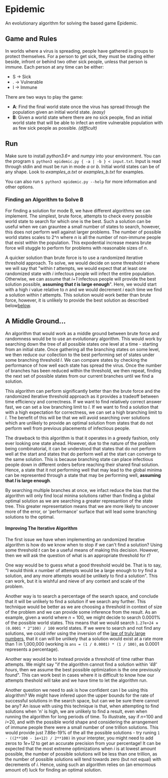 # Epidemic

An evolutionary algorithm for solving the based game Epidemic. 

## Game and Rules

In worlds where a virus is spreading, people have gathered in groups to protect themselves. For a person to get sick, they must be stading either beside, infront or behind two other sick people, unless that person is immune. Each person at any time can be either:
* S -> Sick
* . -> Vulnerable
* I -> Immune

There are two ways to play the game:
* **A**: Find the final world state once the virus has spread through the population given an initial world state. _(easy)_
* **B**: Given a world state where there are no sick people, find an initial world state that will be able to infect an entire vulnerable population with as few sick people as possible. _(difficult)_

## Run

Make sure to install _python3.6+_ and _numpy_ into your environment. You can the program `$ python3 epidemic.py { -a | -b } < input.txt`. Input is read through stdin and must be run in mode _a_ or _b_. Initial world states can be of any shape. Look to _examples\_a.txt_ or _examples\_b.txt_ for examples.

You can also run `$ python3 epidemic.py --help` for more information and other options.

### Finding an Algorithm to Solve B

For finding a solution for mode B, we have different algorithms we can implement. The simplest, brute force, attempts to check every possible world state to search for which one is the best. Such a solution can be useful when we can grauntee a small number of states to search, however, this does not perform well against larger problems. The number of possible world states scales to 2^n where _n_ is all the number of non-immune people that exist within the population. This expodential increase means brute force will stuggle to perform for problems with reasonable sizes of _n_.

A quicker solution than brute force is to use a randomized iterative threshold approach. To solve, we would decide on some threshold _t_ where we will say that "within _t_ attempts, we would expect that at least one randomized state with _i_ infectous people will infect the entire population. Otherwise, we can assume that _i+1_ infectous people will provide the best solution possible, **assuming that _t_ is large enough**". Here, we would start with a high _i_ value relative to _n_ and we would decrement _i_ each time we find a solution within _t_ attempts. This solution would work better than brute force, however, it is unlikely to provide the best solution as described below[below](#improving-the-iterative-algorithm).

## A Middle Ground...

An algorithm that would work as a middle ground between brute force and randomness would be to use an evolutionary algorithm. This would work by searching down the tree of all possible states one level at a time - starting from an initial state. Once gathering all the branching states on some level, we then reduce our collection to the best performing set of states under some branching threshold _l_. We can compare states by checking the performance of how well each state has spread the virus. Once the number of branches has been reduced within the threshold, we then repeat, finding the next set of possible states from our current branches until we find a solution.

This algorithm can perform significantly better than the brute force and the randomized iterative threshold approach as it provides a tradeoff between time efficiency and correctness. If we want to find relatively correct answer fast, we can set a low branching limit to _l_. If we want to find a solution that with a high expectation for correctness, we can set a high branching limit to _l_. The benefit of this will be that we will avoid searching over solutions which are unlikely to provide an optimal solution from states that do not perform well from previous placements of infectious people. 

The drawback to this algorithm is that it operates in a greedy fashion, only ever looking one state ahead. However, due to the nature of the problem being combinatorial, it can be understood that states that do not perform well at the start and states that do perform well at the start can converge to the same solution. This is because branching state can place infectious people down in different orders before reaching their shared final solution. Hence, a state that it not performing well that may lead to the global minima can be represented through a state that may be performing well, **assuming that _l_ is large enough**.

By searching multiple branches at once, we infact reduce the bias that the algorithm will only find local minina solutions rather than finding a global optimal solution as we are searching a greater represantion of the state tree. This greater representation means that we are more likely to uncover more of the error, or 'performance' surface that will lead some branching solutions to the optimal.

#### Improving The Iterative Algorithm

The first issue we have when implementing an randomized iterative algorithm is how do we know when to stop if we can't find a solution? Using some threshold _t_ can be a useful means of making this decision. However, then we will ask the question of what is an appropriate threshold for _t_?

One way would be to guess what a good threshold would be. That is to say, "I would think _x_ number of attempts would be a large enough to try find a solution, and any more attempts would be unlikely to find a solution". This can work, but it is wishful and nieve of any context and scale of the problem.

Another way is to search a percentage of the search space, and conclude that it will be unlikely to find a solution if we search any further. This technique would be better as we are choosing a threshold in context of size of the problem and we can provide some inference from the result. As an example, given a world where _n_ = 100, we might decide to search 0.0001% of the possible world states. This means that we would search `1.27e+24 ≅ (0.0001 * 2^100) / 100` world states. If we were to search and not find any solutions, we could infer using the inversion of the [law of truly large numbers](https://en.wikipedia.org/wiki/Law_of_truly_large_numbers), that it can will be unlikely that a solution would exist at a rate more than 1 in 1,000,000 (working is `ans = (1 / 0.0001) * (1 / 100)`, as 0.0001 represents a percentage). 

Another way would be to instead provide a threshold of time rather than attempts. We might say "if the algorithm cannot find a solution within _'48' hours_, then we assume the best possible optimization is the one previously found". This can work best in cases where it is difficult to know how our attempts theshold will take and we have time to let the algorithm run.

Another question we need to ask is how confident can I be using this alogrithm? We might have infered upon the upper bounds for the rate of successful solutions in the search space, but can we be sure there cannot be any? An issue with using this technique is that, when attempting to find solutions when 'n' is high, we are unlikely to find a result, even when running the algorithm for long periods of time. To illustrate, say if _n_=100 and _i_=20, and with the possible world shape and considering the arrangement of immune people there were a small number of one trillion solutions. This would provide just 7.88e-19% of the all the possible solutions - try runing `1 - ((2**100 - 1e+12) / 2**100)` in your interpter, you might need to add zeros to _1e+12_ to get an accurate precision from your percentage! It can be expected that the most extreme optimizations when _i_ is at lowest amount possible, the number of possible solutions will be less than one trillion, as the number of possible solutions will tend towards zero (but not equal) with decrements of _i_. Hence, using such an algorithm relies on (an emormous amount of) luck for finding an optimal solution. 


